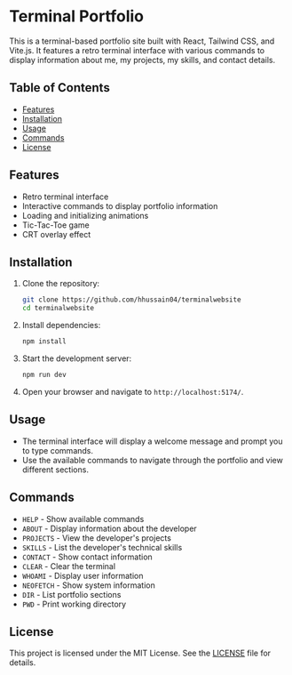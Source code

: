 # Terminal Portfolio

This is a terminal-based portfolio site built with React, Tailwind CSS, and Vite.js. It features a retro terminal interface with various commands to display information about me, my projects, my skills, and contact details.

## Table of Contents

- [Features](#features)
- [Installation](#installation)
- [Usage](#usage)
- [Commands](#commands)
- [License](#license)

## Features

- Retro terminal interface
- Interactive commands to display portfolio information
- Loading and initializing animations
- Tic-Tac-Toe game
- CRT overlay effect

## Installation

1. Clone the repository:

    ```sh
    git clone https://github.com/hhussain04/terminalwebsite
    cd terminalwebsite
    ```

2. Install dependencies:

    ```sh
    npm install
    ```

3. Start the development server:

    ```sh
    npm run dev
    ```

4. Open your browser and navigate to `http://localhost:5174/`.

## Usage

- The terminal interface will display a welcome message and prompt you to type commands.
- Use the available commands to navigate through the portfolio and view different sections.

## Commands

- `HELP` - Show available commands
- `ABOUT` - Display information about the developer
- `PROJECTS` - View the developer's projects
- `SKILLS` - List the developer's technical skills
- `CONTACT` - Show contact information
- `CLEAR` - Clear the terminal
- `WHOAMI` - Display user information
- `NEOFETCH` - Show system information
- `DIR` - List portfolio sections
- `PWD` - Print working directory

## License

This project is licensed under the MIT License. See the [LICENSE](LICENSE) file for details.
